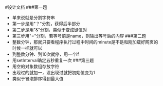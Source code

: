 #设计文档
###第一题
- 单来说就是分割字符串
- 第一步是用"？"分割，获得后半部分
- 第二步是用"&"分割，类似于变成键值对
- 第三步用"="分割，若等号前是name，则输出等号后的内容
###第二题
- 整数分钟，那就只要看程序执行过程中时间的minute是不是和刚加载好网页的时候一样就可以
- 到整数分钟、到10次就停，用一个if
- 用setInterval确定五秒重复一次
###第三题
- 用空的对象数组存放字符
- 出现过的就加一，没出现过就把初始值变为1
- 类似于冒泡排序得到最大值
